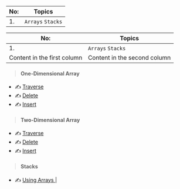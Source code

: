 No:   | Topics
----- | ---------------------
 1.   | ` Arrays ` ` Stacks `
 
No: | Topics
------------ | -------------
1. | ` Arrays ` ` Stacks `
Content in the first column | Content in the second column

> #### One-Dimensional Array
- :writing_hand: [ Traverse ](Code/1_program_to_traverse_elements_from_1_dimensional_array.md)
- :writing_hand: [ Delete ](Code/2_program_to_delete_element_from_1_dimensional_array.md)
- :writing_hand: [ Insert ](Code/3_program_to_insert_element_in_1_dimensional_array.md)
> #### Two-Dimensional Array
- :writing_hand: [ Traverse ](Code/4_program_to_traverse_elements_from_2_dimensional_array.md)
- :writing_hand: [ Delete ](Code/5_program_to_delete_element_from_2_dimensional_array.md)
- :writing_hand: [ Insert ](Code/6_program_to_insert_element_in_2_dimensional_array.md#59)
> #### Stacks
- :writing_hand: [ Using Arrays ](7_program_to_perform_operations_in_stack_array.md) |
